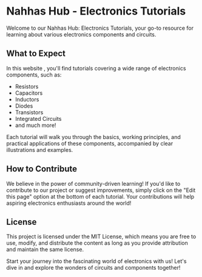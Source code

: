 # Nahhas Hub - Electronics Tutorials

Welcome to our Nahhas Hub: Electronics Tutorials, your go-to resource for learning about various electronics components and circuits.

## What to Expect

In this website , you'll find tutorials covering a wide range of electronics components, such as:

- Resistors
- Capacitors
- Inductors
- Diodes
- Transistors
- Integrated Circuits
- and much more!

Each tutorial will walk you through the basics, working principles, and practical applications of these components, accompanied by clear illustrations and examples.

## How to Contribute

We believe in the power of community-driven learning! If you'd like to contribute to our project or suggest improvements, simply click on the "Edit this page" option at the bottom of each tutorial. Your contributions will help aspiring electronics enthusiasts around the world!

## License

This project is licensed under the MIT License, which means you are free to use, modify, and distribute the content as long as you provide attribution and maintain the same license.

Start your journey into the fascinating world of electronics with us! Let's dive in and explore the wonders of circuits and components together!
